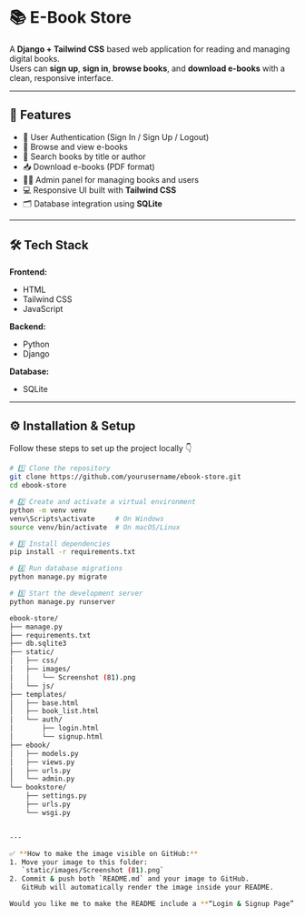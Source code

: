 # 📚 E-Book Store

A **Django + Tailwind CSS** based web application for reading and managing digital books.  
Users can **sign up**, **sign in**, **browse books**, and **download e-books** with a clean, responsive interface.

---

## 🚀 Features

- 🔐 User Authentication (Sign In / Sign Up / Logout)  
- 📘 Browse and view e-books  
- 🔎 Search books by title or author  
- 📥 Download e-books (PDF format)  
- 🧑‍💼 Admin panel for managing books and users  
- 💻 Responsive UI built with **Tailwind CSS**  
- 🗂️ Database integration using **SQLite**

---

## 🛠️ Tech Stack

**Frontend:**  
- HTML  
- Tailwind CSS  
- JavaScript  

**Backend:**  
- Python  
- Django  

**Database:**  
- SQLite  

---

## ⚙️ Installation & Setup

Follow these steps to set up the project locally 👇

```bash
# 1️⃣ Clone the repository
git clone https://github.com/yourusername/ebook-store.git
cd ebook-store

# 2️⃣ Create and activate a virtual environment
python -m venv venv
venv\Scripts\activate     # On Windows
source venv/bin/activate  # On macOS/Linux

# 3️⃣ Install dependencies
pip install -r requirements.txt

# 4️⃣ Run database migrations
python manage.py migrate

# 5️⃣ Start the development server
python manage.py runserver

ebook-store/
├── manage.py
├── requirements.txt
├── db.sqlite3
├── static/
│   ├── css/
│   ├── images/
│   │   └── Screenshot (81).png
│   └── js/
├── templates/
│   ├── base.html
│   ├── book_list.html
│   └── auth/
│       ├── login.html
│       └── signup.html
├── ebook/
│   ├── models.py
│   ├── views.py
│   ├── urls.py
│   └── admin.py
└── bookstore/
    ├── settings.py
    ├── urls.py
    └── wsgi.py


---

✅ **How to make the image visible on GitHub:**
1. Move your image to this folder:  
   `static/images/Screenshot (81).png`
2. Commit & push both `README.md` and your image to GitHub.  
   GitHub will automatically render the image inside your README.  

Would you like me to make the README include a **“Login & Signup Page” screenshot** section too (you can add one later)?
